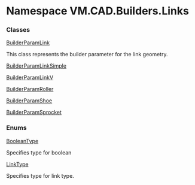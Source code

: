 # <a id="VM_CAD_Builders_Links"></a> Namespace VM.CAD.Builders.Links

### Classes

 [BuilderParamLink](VM.CAD.Builders.Links.BuilderParamLink.md)

This class represents the builder parameter for the link geometry.

 [BuilderParamLinkSimple](VM.CAD.Builders.Links.BuilderParamLinkSimple.md)

 [BuilderParamLinkV](VM.CAD.Builders.Links.BuilderParamLinkV.md)

 [BuilderParamRoller](VM.CAD.Builders.Links.BuilderParamRoller.md)

 [BuilderParamShoe](VM.CAD.Builders.Links.BuilderParamShoe.md)

 [BuilderParamSprocket](VM.CAD.Builders.Links.BuilderParamSprocket.md)

### Enums

 [BooleanType](VM.CAD.Builders.Links.BooleanType.md)

Specifies type for boolean

 [LinkType](VM.CAD.Builders.Links.LinkType.md)

Specifies type for link type.

